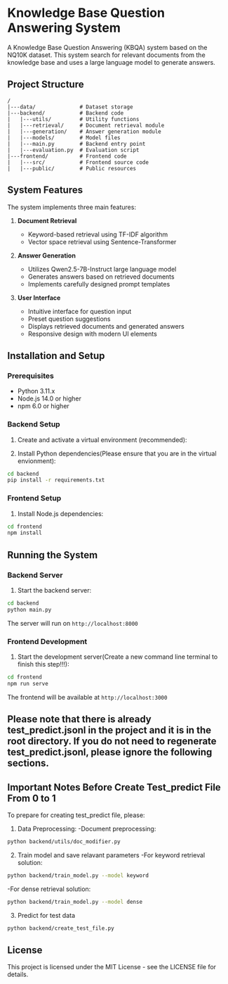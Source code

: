 # Knowledge Base Question Answering System

A Knowledge Base Question Answering (KBQA) system based on the NQ10K dataset. This system search for relevant documents from the knowledge base and uses a large language model to generate answers.

## Project Structure

```
/
|---data/              # Dataset storage
|---backend/           # Backend code
|   |---utils/         # Utility functions
|   |---retrieval/     # Document retrieval module
|   |---generation/    # Answer generation module
|   |---models/        # Model files
|   |---main.py        # Backend entry point
|   |---evaluation.py  # Evaluation script
|---frontend/          # Frontend code
|   |---src/           # Frontend source code
|   |---public/        # Public resources
```

## System Features

The system implements three main features:

1. **Document Retrieval**
   - Keyword-based retrieval using TF-IDF algorithm
   - Vector space retrieval using Sentence-Transformer

2. **Answer Generation**
   - Utilizes Qwen2.5-7B-Instruct large language model
   - Generates answers based on retrieved documents
   - Implements carefully designed prompt templates

3. **User Interface**
   - Intuitive interface for question input
   - Preset question suggestions
   - Displays retrieved documents and generated answers
   - Responsive design with modern UI elements

## Installation and Setup

### Prerequisites

- Python 3.11.x
- Node.js 14.0 or higher
- npm 6.0 or higher

### Backend Setup

1. Create and activate a virtual environment (recommended):

2. Install Python dependencies(Please ensure that you are in the virtual envionment):
```bash
cd backend
pip install -r requirements.txt
```

### Frontend Setup

1. Install Node.js dependencies:
```bash
cd frontend
npm install
```

## Running the System

### Backend Server

1. Start the backend server:
```bash
cd backend
python main.py
```
The server will run on `http://localhost:8000`

### Frontend Development

1. Start the development server(Create a new command line terminal to finish this step!!!):
```bash
cd frontend
npm run serve
```
The frontend will be available at `http://localhost:3000`


## Please note that there is already test_predict.jsonl in the project and it is in the root directory. If you do not need to regenerate test_predict.jsonl, please ignore the following sections.
## Important Notes Before Create Test_predict File From 0 to 1

To prepare for creating test_predict file, please:

1. Data Preprocessing:
   -Document preprocessing:
```bash
python backend/utils/doc_modifier.py
```

2. Train model and save relavant parameters
   -For keyword retrieval solution:
```bash
python backend/train_model.py --model keyword
```
   -For dense retrieval solution:
```bash
python backend/train_model.py --model dense
```
3. Predict for test data
```bash
python backend/create_test_file.py
```

## License

This project is licensed under the MIT License - see the LICENSE file for details.